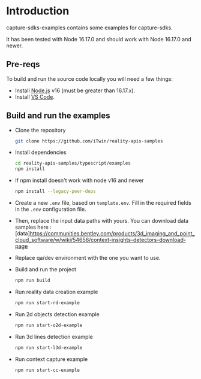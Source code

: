 # Introduction

capture-sdks-examples contains some examples for capture-sdks.

It has been tested with Node 16.17.0 and should work with Node 16.17.0 and newer.

## Pre-reqs

To build and run the source code locally you will need a few things:

- Install [Node.js](https://nodejs.org/en/) v16 (must be greater than 16.17.x).
- Install [VS Code](https://code.visualstudio.com/).

## Build and run the examples

- Clone the repository

  ```sh
  git clone https://github.com/iTwin/reality-apis-samples
  ```

- Install dependencies

  ```sh
  cd reality-apis-samples/typescript/examples
  npm install
  ```
- If npm install doesn't work with node v16 and newer

  ```sh
  npm install --legacy-peer-deps
  ```

- Create a new `.env` file, based on `template.env`. Fill in the required fields in the `.env` configuration file.

- Then, replace the input data paths with yours. You can download data samples here : [data]https://communities.bentley.com/products/3d_imaging_and_point_cloud_software/w/wiki/54656/context-insights-detectors-download-page
- Replace qa/dev environment with the one you want to use.

- Build and run the project

  ```sh
  npm run build
  ```

- Run reality data creation example
  
  ```sh
  npm run start-rd-example
  ```

- Run 2d objects detection example
  
  ```sh
  npm run start-o2d-example
  ```

- Run 3d lines detection example
  
  ```sh
  npm run start-l3d-example
  ```

- Run context capture example
  
  ```sh
  npm run start-cc-example
  ```
